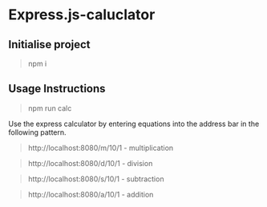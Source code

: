 # Express.js-caluclator

## Initialise project

> npm i

## Usage Instructions

> npm run calc

Use the express calculator by entering equations into the address bar
in the following pattern.

> http://localhost:8080/m/10/1 - multiplication

> http://localhost:8080/d/10/1 - division

> http://localhost:8080/s/10/1 - subtraction

> http://localhost:8080/a/10/1 - addition


